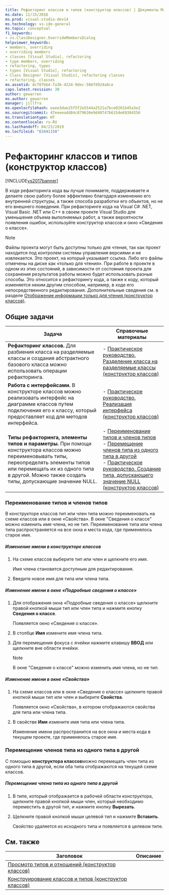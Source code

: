 ```yaml
---
title: Рефакторинг классов и типов (конструктор классов) | Документы Майкрософт
ms.date: 11/15/2016
ms.prod: visual-studio-dev14
ms.technology: vs-ide-general
ms.topic: conceptual
f1_keywords:
- vs.ClassDesigner.OverrideMembersDialog
helpviewer_keywords:
- members, overriding
- overriding members
- classes [Visual Studio], refactoring
- type members, overriding
- refactoring, types
- types [Visual Studio], refactoring
- Class Designer [Visual Studio], refactoring classes
- refactoring, classes
ms.assetid: dcf07bb4-fa3b-4224-9dec-566fd924a8ce
caps.latest.revision: 30
author: gewarren
ms.author: gewarren
manager: jillfra
ms.openlocfilehash: eaee3dae25f5f2e5544a2521a7bce0201b45a3e2
ms.sourcegitcommit: 47eeeeadd84c879636e9d48747b615de69384356
ms.translationtype: HT
ms.contentlocale: ru-RU
ms.lasthandoff: 04/23/2019
ms.locfileid: "63441158"
---
```

# <a name="refactoring-classes-and-types-class-designer"></a>Рефакторинг классов и типов (конструктор классов)
[!INCLUDE[vs2017banner](../includes/vs2017banner.md)]

В ходе рефакторинга кода вы лучше понимаете, поддерживаете и делаете свою работу более эффективно благодаря изменению его внутренней структуры, а также способа разработки его объектов, но не его внешнего поведения. При рефакторинге кода на Visual C# .NET, Visual Basic .NET или C++ в своем проекте Visual Studio для уменьшения объема выполняемых работ, а также вероятности появления ошибок, используйте конструктор классов и окно «Сведения о классе».  
  
> [!NOTE]
> Файлы проекта могут быть доступны только для чтения, так как проект находится под контролем системы управления версиями и не извлекается. Это проект, на который указывает ссылка. Либо его файлы отмечены на диске как «только для чтения». При работе в проекте в одном из этих состояний, в зависимости от состояния проекта для сохранения результатов работы можно будет использовать разные способы. Это относится к рефакторингу кода, а также к коду, который изменяется неким другим способом, например, в ходе его непосредственного редактирования. Дополнительные сведения см. в разделе [Отображение информации только для чтения (конструктор классов)](http://msdn.microsoft.com/33e2d3a9-1668-4d10-ae56-fa09b3156e0a).  
  
## <a name="common-tasks"></a>Общие задачи  
  
|Задача|Справочные материалы|  
|----------|------------------------|  
|**Рефакторинг классов.** Для разбиения класса на разделяемые классы и создания абстрактного базового класса можно использовать операции рефакторинга.|-   [Практическое руководство. Разделение класса на разделяемые классы (конструктор классов)](../ide/how-to-split-a-class-into-partial-classes-class-designer.md)|  
|**Работа с интерфейсами.** В конструкторе классов можно реализовать интерфейс на диаграмме классов путем подключения его к классу, который предоставляет код для методов интерфейса.|-   [Практическое руководство. Реализация интерфейса (конструктор классов)](../ide/how-to-implement-an-interface-class-designer.md)|  
|**Типы рефакторинга, элементы типов и параметры.** При помощи конструктора классов можно переименовывать типы, переопределять элементы типов или перемещать их из одного типа в другой. Можно также создать типы, допускающие значение NULL.|-   [Переименование типов и членов типов](../ide/refactoring-classes-and-types-class-designer.md#RenamingTypesAndMembers)<br />-   [Перемещение членов типа из одного типа в другой](../ide/refactoring-classes-and-types-class-designer.md#MovingTypeMembers)<br />-   [Практическое руководство. Создание типа, допускающего значение NULL (конструктор классов)](../ide/how-to-create-a-nullable-type-class-designer.md)|  
  
### <a name="RenamingTypesAndMembers"></a> Переименование типов и членов типов  
 В конструкторе классов тип или член типа можно переименовать на схеме классов или в окне «Свойства». В окне "Сведения о классе" можно изменить имя члена, но не тип. Переименование типа или члена типа распространяется на все окна и места кода, где применялось старое имя.  
  
##### <a name="to-rename-a-name-in-the-class-designer"></a>Изменение имени в конструкторе классов  
  
1. На схеме классов выберите тип или член и щелкните его имя.  
  
     Имя члена становится доступным для редактирования.  
  
2. Введите новое имя для типа или члена типа.  
  
##### <a name="to-rename-a-name-in-the-class-details-window"></a>Изменение имени в окне «Подробные сведения о классе»  
  
1. Для отображения окна «Подробные сведения о классе» щелкните правой кнопкой мыши тип или член типа и нажмите кнопку **Сведения о классе**.  
  
     Появляется окно «Сведения о классе».  
  
2. В столбце **Имя** измените имя члена типа.  
  
3. Для перемещения фокуса с ячейки нажмите клавишу **ВВОД** или щелкните вне области ячейки.  
  
    > [!NOTE]
    > В окне "Сведения о классе" можно изменить имя члена, но не тип.  
  
##### <a name="to-rename-a-name-in-the-properties-window"></a>Изменение имени в окне «Свойства»  
  
1. На схеме классов или в окне «Сведения о классе» щелкните правой кнопкой мыши тип или член и выберите **Свойства**.  
  
     Появляется окно «Свойства», в котором отображаются свойства для типа или члена типа.  
  
2. В свойстве **Имя** измените имя типа или члена типа.  
  
     Изменение имени распространится на все окна и места кода в текущем проекте, где применялось старое имя.  
  
### <a name="MovingTypeMembers"></a> Перемещение членов типа из одного типа в другой  
 С помощью **конструктора классов**можно перемещать член типа из одного типа в другой, если оба типа отображаются на текущей схеме классов.  
  
##### <a name="to-move-a-type-member-from-one-type-to-another"></a>Перемещение члена типа из одного типа в другой  
  
1. В типе, который отображается в рабочей области конструктора, щелкните правой кнопкой мыши член, который необходимо переместить в другой тип, и нажмите кнопку **Вырезать**.  
  
2. Щелкните правой кнопкой мыши целевой тип и нажмите **Вставить**.  
  
     Свойство удаляется из исходного типа и появляется в целевом типе.  
  
## <a name="related-topics"></a>См. также  
  
|Заголовок|Описание|  
|-----------|-----------------|  
|[Просмотр типов и отношений (конструктор классов)](../ide/viewing-types-and-relationships-class-designer.md)||  
|[Конструирование классов и типов (конструктор классов)](../ide/designing-classes-and-types-class-designer.md)||
